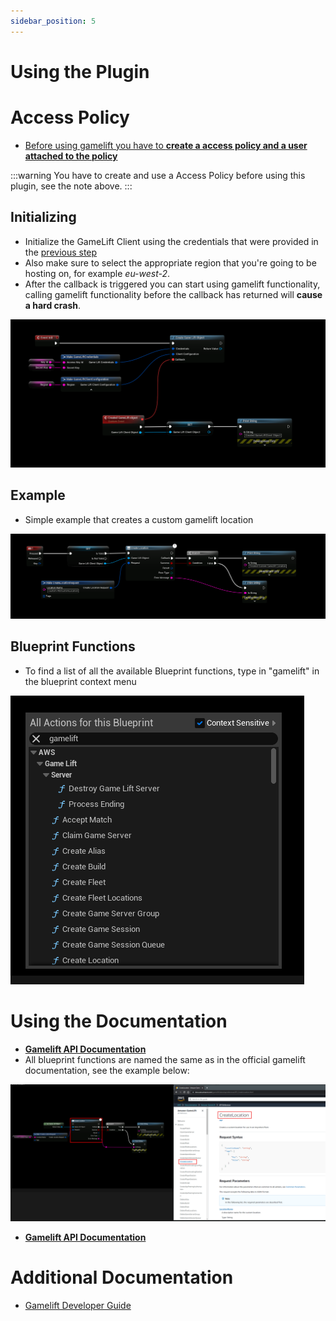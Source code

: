 ```yaml
---
sidebar_position: 5
---
```


# Using the Plugin

# Access Policy 
- [Before using gamelift you have to **create a access policy and a user attached to the policy**](./access_policy/introduction.md)

:::warning
You have to create and use a Access Policy before using this plugin, see the note above.
:::

## Initializing
- Initialize the GameLift Client using the credentials that were provided in the [previous step](./access_policy/introduction.md)
- Also make sure to select the appropriate region that you're going to be hosting on, for example *eu-west-2*.
- After the callback is triggered you can start using gamelift functionality, calling gamelift functionality before the callback has returned will **cause a hard crash**.

![Image](../../../static/img/using/4_init_client.png)

## Example 
- Simple example that creates a custom gamelift location

![Image](../../../static/img/using/5.png)

## Blueprint Functions
- To find a list of all the available Blueprint functions, type in "gamelift" in the blueprint context menu

![Image](../../../static/img/using/1.png)

# Using the Documentation
- [**Gamelift API Documentation**](https://docs.aws.amazon.com/gamelift/latest/apireference/API_Operations.html)
- All blueprint functions are named the same as in the official gamelift documentation, see the example below:

![Image](../../../static/img/using/3.png)

- [**Gamelift API Documentation**](https://docs.aws.amazon.com/gamelift/latest/apireference/API_Operations.html)

# Additional Documentation
- [Gamelift Developer Guide](https://docs.aws.amazon.com/gamelift/latest/developerguide/gamelift-dg.pdf)